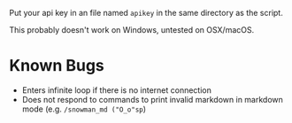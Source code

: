 Put your api key in an file named `apikey` in the same directory as the script.

This probably doesn't work on Windows, untested on OSX/macOS.

Known Bugs
==========

* Enters infinite loop if there is no internet connection
* Does not respond to commands to print invalid markdown in markdown mode (e.g. `/snowman_md ("O_o"sp`)
